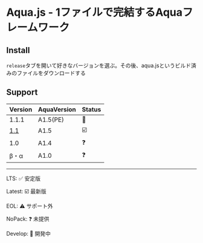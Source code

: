 # Aqua.js - 1ファイルで完結するAquaフレームワーク
## Install
`release`タブを開いて好きなバージョンを選ぶ。その後、aqua.jsというビルド済みのファイルをダウンロードする
## Support
| Version | AquaVersion | Status |
| - | - | - |
| 1.1.1 | A1.5(PE) | 🚧 |
| [1.1](https://github.com/forestrharumaki/Aqua.js-Framework/releases/tag/Aquajs1.1) | A1.5 | ☑️ |
| 1.0 | A1.4 | ❓ |
| β・α | A1.0 | ❓ |

---

LTS: ✅ 安定版

Latest: ☑️ 最新版

EOL: ⚠️ サポート外

NoPack: ❓ 未提供

Develop: 🚧 開発中
